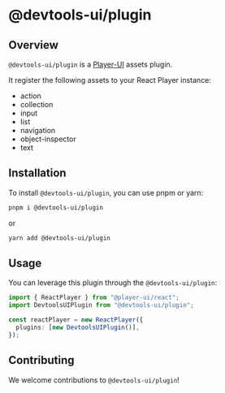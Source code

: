 # @devtools-ui/plugin

## Overview

`@devtools-ui/plugin` is a [Player-UI](https://player-ui.github.io/next/plugins) assets plugin.

It register the following assets to your React Player instance:

- action
- collection
- input
- list
- navigation
- object-inspector
- text

## Installation

To install `@devtools-ui/plugin`, you can use pnpm or yarn:

```sh
pnpm i @devtools-ui/plugin
```

or

```sh
yarn add @devtools-ui/plugin
```

## Usage

You can leverage this plugin through the `@devtools-ui/plugin`:

```ts
import { ReactPlayer } from "@player-ui/react";
import DevtoolsUIPlugin from "@devtools-ui/plugin";

const reactPlayer = new ReactPlayer({
  plugins: [new DevtoolsUIPlugin()],
});
```

## Contributing

We welcome contributions to `@devtools-ui/plugin`!
